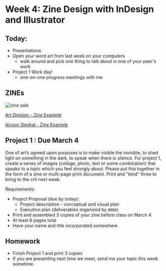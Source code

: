 # Week 4: Zine Design with InDesign and Illustrator

## Today:
- Presentations
- Open your word art from last week on your computers
  - walk around and pick one thing to talk about in one of your peer's work
- Project 1 Work day!
  - one-on-one progress meetings with me

## ZINEs

![zine sale](https://bloximages.chicago2.vip.townnews.com/journalstar.com/content/tncms/assets/v3/editorial/2/2b/22b541c8-81ef-5563-b0b1-5f0dd5ec5a2c/5872d916d1b0e.image.jpg?resize=1200%2C882)

[Art Division - Zine Example](https://www.flipsnack.com/artdivisionla/art-division-first-zine.html)

[Alyson Stejikal - Zine Example](https://www.flipsnack.com/amstejskal/in-bloom.html)

## Project 1 : Due March 4

One of art’s agreed upon purposes is to make visible the invisible, to shed light on something in the dark, to speak when there is silence. For project 1, create a series of images (collage, photo, text or some combination) that speaks to a topic which you feel strongly about. Please put this together in the form of a zine or multi-page print document. Print and "bind" three to bring to the crit next week.

Requirements:
- Project Proposal (due by today):
  - Project description - conceptual and visual plan
  - Execution plan (deliverables organized by date)
- Print and assembled 3 copies of your zine before class on March 4
- At least 6 pages total
- Have your name and title incorporated somewhere

## Homework
- Finish Project 1 and print 3 copies
- If you are presenting next time we meet, send me your topic this week sometime.
